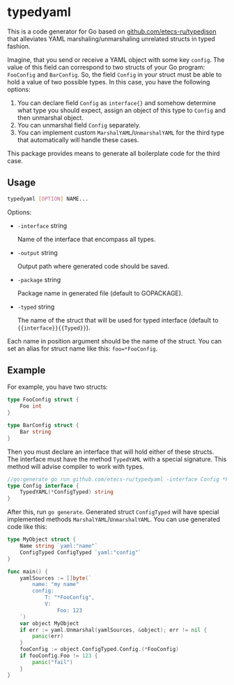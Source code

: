 # typedyaml

This is a code generator for Go based on [github.com/etecs-ru/typedjson](https://github.com/etecs-ru/typedjson) that alleviates YAML marshaling/unmarshaling unrelated structs in typed fashion.

Imagine, that you send or receive a YAML object with some key `config`. 
The value of this field can correspond to two structs of your Go program: `FooConfig` and `BarConfig`.
So, the field `Config` in your struct must be able to hold a value of two possible types.
In this case, you have the following options:

1. You can declare field `Config` as `interface{}` and somehow determine what type you should expect, assign an object of this type to `Config` 
and then unmarshal object.
1. You can unmarshal field `Config` separately.
1. You can implement custom `MarshalYAML`/`UnmarshalYAML` for the third type that automatically will handle these cases.

This package provides means to generate all boilerplate code for the third case.

## Usage

```sh
typedyaml [OPTION] NAME...
```

Options:

* `-interface` string

	Name of the interface that encompass all types.

* `-output` string

	Output path where generated code should be saved.

* `-package` string

	Package name in generated file (default to GOPACKAGE).

* `-typed` string

	The name of the struct that will be used for typed interface (default to `{{interface}}{{Typed}}`).

Each name in position argument should be the name of the struct. 
You can set an alias for struct name like this: `foo=*FooConfig`.

## Example

For example, you have two structs:

```go
type FooConfig struct {
	Foo int
}

type BarConfig struct {
	Bar string
}
```

Then you must declare an interface that will hold either of these structs.
The interface must have the method `TypedYAML` with a special signature. 
This method will advise compiler to work with types.

```go
//go:generate go run github.com/etecs-ru/typedyaml -interface Config *FooConfig *BarConfig
type Config interface {
	TypedYAML(*ConfigTyped) string
}
```

After this, run `go generate`. 
Generated struct `ConfigTyped` will have special implemented methods `MarshalYAML`/`UnmarshalYAML`.
You can use generated code like this:

```go
type MyObject struct {
	Name string `yaml:"name"`
	ConfigTyped ConfigTyped `yaml:"config"`
}

func main() {
	yamlSources := []byte(`
        name: "my name"
        config:
            T: "*FooConfig",
            V:
                Foo: 123
    `)
	var object MyObject
	if err := yaml.Unmarshal(yamlSources, &object); err != nil {
		panic(err)
	}
	fooConfig := object.ConfigTyped.Config.(*FooConfig)
	if fooConfig.Foo != 123 {
		panic("fail")
	}
}
```
